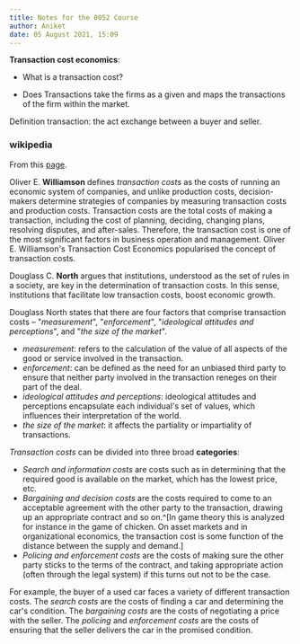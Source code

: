 ```yaml
---
title: Notes for the 0052 Course
author: Aniket
date: 05 August 2021, 15:09
---
```


<link rel="stylesheet" href="/Users/aniket/_files/css/style1.css">


**Transaction cost economics**: 

- What is a transaction cost? 

- Does Transactions take the firms as a given and maps the transactions of the firm within the market. 

Definition transaction: the act exchange between a buyer and seller. 

### wikipedia

From this [page](https://en.wikipedia.org/wiki/Transaction_cost). 

Oliver E. **Williamson** defines *transaction costs* as the costs of running an economic system of companies, and unlike production costs, decision-makers determine strategies of companies by measuring transaction costs and production costs. Transaction costs are the total costs of making a transaction, including the cost of planning, deciding, changing plans, resolving disputes, and after-sales. Therefore, the transaction cost is one of the most significant factors in business operation and management. Oliver E. Williamson's Transaction Cost Economics popularised the concept of transaction costs. 

Douglass C. **North** argues that institutions, understood as the set of rules in a society, are key in the determination of transaction costs. In this sense, institutions that facilitate low transaction costs, boost economic growth.

Douglass North states that there are four factors that comprise transaction costs – "*measurement*", "*enforcement*", "*ideological attitudes and perceptions*", and "*the size of the market*".

- *measurement*:  refers to the calculation of the value of all aspects of the good or service involved in the transaction.
- *enforcement*: can be defined as the need for an unbiased third party to ensure that neither party involved in the transaction reneges on their part of the deal.
- *ideological attitudes and perceptions*: ideological attitudes and perceptions encapsulate each individual's set of values, which influences their interpretation of the world.
- *the size of the market*: it affects the partiality or impartiality of transactions.


*Transaction costs* can be divided into three broad **categories**:

- *Search and information costs* are costs such as in determining that the required good is available on the market, which has the lowest price, etc.
- *Bargaining and decision costs* are the costs required to come to an acceptable agreement with the other party to the transaction, drawing up an appropriate contract and so on.^[In game theory this is analyzed for instance in the game of chicken. On asset markets and in organizational economics, the transaction cost is some function of the distance between the supply and demand.]
- *Policing and enforcement costs* are the costs of making sure the other party sticks to the terms of the contract, and taking appropriate action (often through the legal system) if this turns out not to be the case.

For example, the buyer of a used car faces a variety of different transaction costs. The *search costs* are the costs of finding a car and determining the car's condition. The *bargaining costs* are the costs of negotiating a price with the seller. The *policing* and *enforcement costs* are the costs of ensuring that the seller delivers the car in the promised condition.

&nbsp;

&nbsp;

&nbsp;


